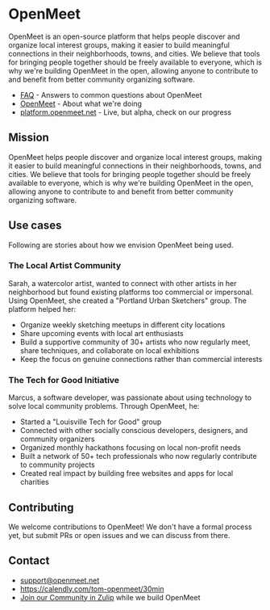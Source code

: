 # OpenMeet

OpenMeet is an open-source platform that helps people discover and organize local interest groups, making it easier to build meaningful connections in their neighborhoods, towns, and cities. We believe that tools for bringing people together should be freely available to everyone, which is why we're building OpenMeet in the open, allowing anyone to contribute to and benefit from better community organizing software.

* [FAQ](https://biz.openmeet.net/faq) - Answers to common questions about OpenMeet
* [OpenMeet](https://openmeet.net) - About what we're doing
* [platform.openmeet.net](https://platform.openmeet.net) - Live, but alpha, check on our progress

## Mission

OpenMeet helps people discover and organize local interest groups, making it easier to build meaningful connections in their neighborhoods, towns, and cities. We believe that tools for bringing people together should be freely available to everyone, which is why we're building OpenMeet in the open, allowing anyone to contribute to and benefit from better community organizing software.

## Use cases

Following are stories about how we envision OpenMeet being used.

### The Local Artist Community

Sarah, a watercolor artist, wanted to connect with other artists in her neighborhood but found existing platforms too commercial or impersonal. Using OpenMeet, she created a "Portland Urban Sketchers" group. The platform helped her:

- Organize weekly sketching meetups in different city locations
- Share upcoming events with local art enthusiasts
- Build a supportive community of 30+ artists who now regularly meet, share techniques, and collaborate on local exhibitions
- Keep the focus on genuine connections rather than commercial interests

### The Tech for Good Initiative

Marcus, a software developer, was passionate about using technology to solve local community problems. Through OpenMeet, he:

- Started a "Louisville Tech for Good" group
- Connected with other socially conscious developers, designers, and community organizers
- Organized monthly hackathons focusing on local non-profit needs
- Built a network of 50+ tech professionals who now regularly contribute to community projects
- Created real impact by building free websites and apps for local charities
  
## Contributing

We welcome contributions to OpenMeet! We don't have a formal process yet, but submit PRs or open issues and we can discuss from there.

## Contact
* support@openmeet.net
* https://calendly.com/tom-openmeet/30min
* [Join our Community in Zulip](https://github.com/OpenMeet-Team) while we build OpenMeet
